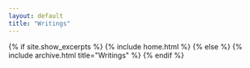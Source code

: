 ```yaml
---
layout: default
title: "Writings"
---
```


{% if site.show_excerpts %}
  {% include home.html %}
{% else %}
  {% include archive.html title="Writings" %}
{% endif %}
